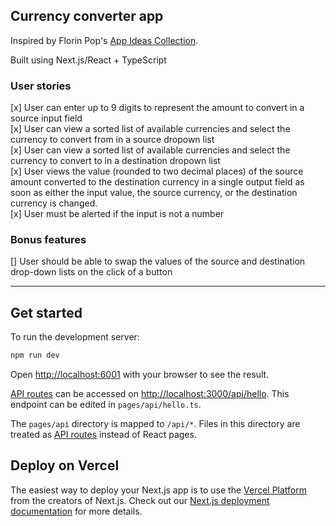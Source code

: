 ## Currency converter app
Inspired by Florin Pop's [App Ideas Collection](https://github.com/florinpop17/app-ideas/blob/master/Projects/2-Intermediate/Currency-Converter.md). 

Built using Next.js/React + TypeScript
### User stories

[x] User can enter up to 9 digits to represent the amount to convert in a source input field  
[x] User can view a sorted list of available currencies and select the currency to convert from in a source dropown list  
[x] User can view a sorted list of available currencies and select the currency to convert to in a destination dropown list  
[x] User views the value (rounded to two decimal places) of the source amount converted to the destination currency in a single output field as soon as either the input value, the source currency, or the destination currency is changed.  
[x] User must be alerted if the input is not a number  

### Bonus features

[] User should be able to swap the values of the source and destination drop-down lists on the click of a button

---

## Get started

To run the development server:

```bash
npm run dev
```

Open [http://localhost:6001](http://localhost:6001) with your browser to see the result.

[API routes](https://nextjs.org/docs/api-routes/introduction) can be accessed on [http://localhost:3000/api/hello](http://localhost:3000/api/hello). This endpoint can be edited in `pages/api/hello.ts`.

The `pages/api` directory is mapped to `/api/*`. Files in this directory are treated as [API routes](https://nextjs.org/docs/api-routes/introduction) instead of React pages.

## Deploy on Vercel

The easiest way to deploy your Next.js app is to use the [Vercel Platform](https://vercel.com/new) from the creators of Next.js.
Check out our [Next.js deployment documentation](https://nextjs.org/docs/deployment) for more details.
